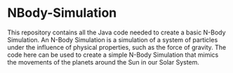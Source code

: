 # NBody-Simulation

This repository contains all the Java code needed to create a basic N-Body Simulation. An N-Body Simulation is a simulation of a system of particles under the influence of physical properties, such as the force of gravity. The code here can be used to create a simple N-Body Simulation that mimics the movements of the planets around the Sun in our Solar System. 
